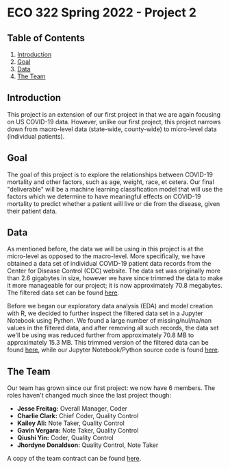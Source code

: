 # ECO 322 Spring 2022 - Project 2

## Table of Contents

1. [Introduction](#introduction)
2. [Goal](#goal)
3. [Data](#data)
4. [The Team](#the-team)

## Introduction

This project is an extension of our first project in that we are again focusing on US COVID-19 data. However, unlike our first project, this project narrows down from macro-level data (state-wide, county-wide) to micro-level data (individual patients).

## Goal

The goal of this project is to explore the relationships between COVID-19 mortality and other factors, such as age, weight, race, et cetera. Our final "deliverable" will be a machine learning classification model that will use the factors which we determine to have meaningful effects on COVID-19 mortality to predict whether a patient will live or die from the disease, given their patient data.

## Data 

As mentioned before, the data we will be using in this project is at the micro-level as opposed to the macro-level. More specifically, we have obtained a data set of individual COVID-19 patient data records from the Center for Disease Control (CDC) website. The data set was originally more than 2.6 gigabytes in size, however we have since trimmed the data to make it more manageable for our project; it is now approximately 70.8 megabytes. The filtered data set can be found [here](./project-filtered-data.csv).

Before we began our exploratory data analysis (EDA) and model creation with R, we decided to further inspect the filtered data set in a Jupyter Notebook using Python. We found a large number of missing/nul/na/nan values in the filtered data, and after removing all such records, the data set we'll be using was reduced further from approximately 70.8 MB to approximately 15.3 MB. This trimmed version of the filtered data can be found [here](./project-trimmed-filtered-data.csv), while our Jupyter Notebook/Python source code is found [here](./src/data-exploration.ipynb).

## The Team

Our team has grown since our first project: we now have 6 members. The roles haven't changed much since the last project though:

  - **Jesse Freitag:** Overall Manager, Coder
  - **Charlie Clark:** Chief Coder, Quality Control
  - **Kailey Ali:** Note Taker, Quality Control
  - **Gavin Vergara:** Note Taker, Quality Control
  - **Qiushi Yin:** Coder, Quality Control
  - **Jhordyne Donaldson:** Quality Control, Note Taker

A copy of the team contract can be found [here](./project-2-group-contract.pdf).
